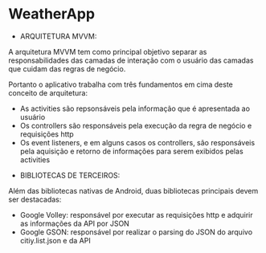 # WeatherApp

* ARQUITETURA MVVM:

A arquitetura MVVM tem como principal objetivo separar as responsabilidades das 
camadas de interação com o usuário das camadas que cuidam das regras de negócio.

Portanto o aplicativo trabalha com três fundamentos em cima deste conceito de arquitetura:
- As activities são repsonsáveis pela informação que é apresentada ao usuário
- Os controllers são responsáveis pela execução da regra de negócio e requisições http
- Os event listeners, e em alguns casos os controllers, são responsáveis pela aquisição 
e retorno de informações para serem exibidos pelas activities

* BIBLIOTECAS DE TERCEIROS:

Além das bibliotecas nativas de Android, duas bibliotecas principais devem ser destacadas:

- Google Volley: responsável por executar as requisições http e adquirir as informações da API por JSON
- Google GSON: responsável por realizar o parsing do JSON do arquivo citiy.list.json e da API

